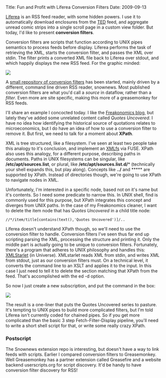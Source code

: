 Title: Fun and Profit with Liferea Conversion Filters
Date: 2009-09-13

[Liferea][1] is an RSS feed reader, with some hidden powers. I use it to
automatically download enclosures from the [TED][2] feed, and aggregate unread
comic strips into a single scroll page in a custom view folder. But today, I'd
like to present **conversion filters**.

Conversion filters are scripts that function according to UNIX pipes semantics
to process feeds before display. Liferea performs the task of retrieving the
XML, starts the conversion filter, and passes the XML over stdin. The filter
prints a converted XML file back to Liferea over stdout, and which happily
displays the new RSS feed. For the graphic minded:

![][3]

A [small repository of conversion filters][4] has been started, mainly driven
by a different, command line driven RSS reader, snownews. Most published
conversion filters are what you'd call a _source_ in dataflow, rather than a
_filter_. Even more are site specific, making this more of a greasemonkey for
RSS feeds.

I'll share an example I concocted today. I like the [Freakonomics blog][5],
but lately they've added some unrelated content called _Quotes Uncovered_. I
have no idea how identifying the historical source of quotations relates to
microeconomics, but I do have an idea of how to use a conversion filter to
remove it. But first, we need to talk for a moment about **XPath**.

XML is tree structured, like a filesystem. I've seen at least two people take
this analogy to it's conclusion, and implement an [XMLfs][6] via FUSE. XPath
also uses this analogy, for a different purpose, describing paths in
documents. Paths in UNIX filesystems can be singular, like
**/etc/apt/sources.list**, or plural, like **/etc/apt/sources.list.d/***
(technically your shell expands this, but play along). Concepts like **../**
and ***** are supported by XPath. Instead of directories though, we're going
to use XPath to navigate nodes in XML.

Unfortunately, I'm interested in a specific node, based not on it's name but
it's contents. So I need some predicate to narrow this. In UNIX shell, find is
commonly used for this purpose, but XPath integrates this concept and diverges
from UNIX paths. In the case of my Freakonomics cleaner, I want to delete the
item node that has _Quotes Uncovered_ in a child title node:

`//*/item/title[contains(text(),'Quotes Uncovered')]/..`

Liferea doesn't understand XPath though, so we'll need to use the conversion
filter to handle. Conversion filters I've seen thus far end up scripting
parsing the XML, processing the structure and printing it. Only the middle
part is actually going to be unique to conversion filters. Fortunately,
there's a program that adheres to UNIX philosophy and handles this:
[XMLStarlet][7] (in Universe). XMLstarlet reads XML from stdin, and writes XML
from stdout, just as our conversion filters must. On a technical level, it
converts the command line to an XSLT and applies it to the input. In this case
I just need to tell it to delete the section matching that XPath from the
feed. That's accomplished with the ed -d option.

So now I just create a new subscription, and put the command in the box:

![][8]

The result is a one-liner that puts the Quotes Uncovered series to pasture.
It's tempting to UNIX pipes to build more complicated filters, but I'm told
Liferea isn't currently coded for chained pipes. So if you get more
complicated than the basic 3 step Fetch-Filter-Display pipeline, you'll need
to write a short shell script for that, or write some really crazy XPath.

### Postscript

The Snownews extension repo is interesting, but doesn't have a way to link
feeds with scripts. Earlier I compared conversion filters to Greasemonkey.
Well Greasemonkey has a partner extension called Greasefire and a website
backend userscripts.org for script discovery. It'd be handy to have conversion
filter discovery for RSS!

   [1]: http://liferea.sourceforge.net/

   [2]: http://www.ted.com/

   [3]: //pwnguin.net/photos/conversionfilter.png

   [4]: http://kiza.kcore.de/software/snownews/snowscripts/extensions/

   [5]: http://freakonomics.blogs.nytimes.com/

   [6]: http://github.com/halhen/xmlfs/tree/master

   [7]: http://xmlstar.sourceforge.net/

   [8]: //pwnguin.net/photos/Liferea-Subscription.png

